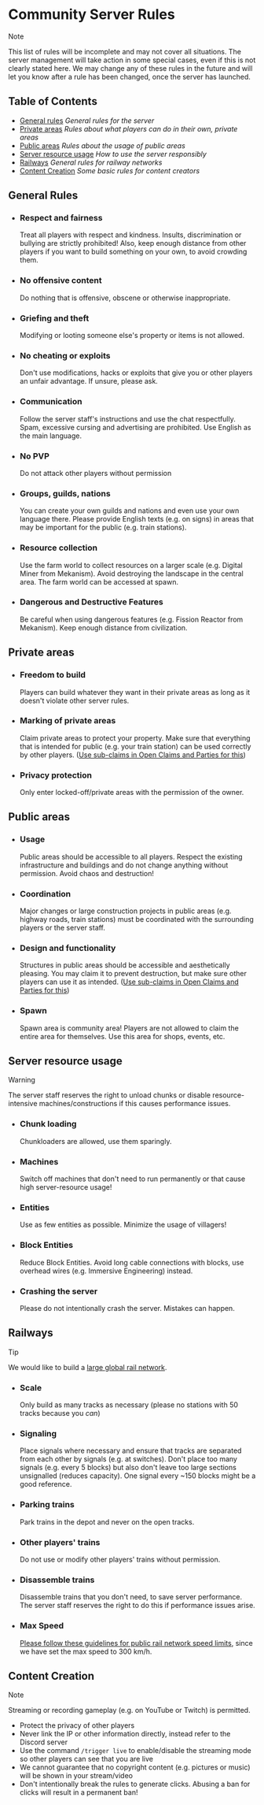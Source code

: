 # Community Server Rules

> [!NOTE]
> This list of rules will be incomplete and may not cover all situations. The server management will take action in some special cases, even if this is not clearly stated here.
> We may change any of these rules in the future and will let you know after a rule has been changed, once the server has launched.

## Table of Contents
- [General rules](#general-rules) _General rules for the server_
- [Private areas](#private-areas) _Rules about what players can do in their own, private areas_
- [Public areas](#public-areas) _Rules about the usage of public areas_
- [Server resource usage](#server-resource-usage) _How to use the server responsibly_
- [Railways](#railways) _General rules for railway networks_
- [Content Creation](#content-creation) _Some basic rules for content creators_

## General Rules
- ### Respect and fairness
  Treat all players with respect and kindness. Insults, discrimination or bullying are strictly prohibited! Also, keep enough distance from other players if you want to build something on your own, to avoid crowding them.
- ### No offensive content
  Do nothing that is offensive, obscene or otherwise inappropriate.
- ### Griefing and theft
  Modifying or looting someone else's property or items is not allowed.
- ### No cheating or exploits
  Don't use modifications, hacks or exploits that give you or other players an unfair advantage. If unsure, please ask.
- ### Communication
  Follow the server staff's instructions and use the chat respectfully. Spam, excessive cursing and advertising are prohibited. Use English as the main language.
- ### No PVP
  Do not attack other players without permission
- ### Groups, guilds, nations
  You can create your own guilds and nations and even use your own language there. Please provide English texts (e.g. on signs) in areas that may be important for the public (e.g. train stations).
- ### Resource collection
  Use the farm world to collect resources on a larger scale (e.g. Digital Miner from Mekanism). Avoid destroying the landscape in the central area. The farm world can be accessed at spawn.
- ### Dangerous and Destructive Features
  Be careful when using dangerous features (e.g. Fission Reactor from Mekanism). Keep enough distance from civilization.

## Private areas
- ### Freedom to build
  Players can build whatever they want in their private areas as long as it doesn't violate other server rules.
- ### Marking of private areas
  Claim private areas to protect your property. Make sure that everything that is intended for public (e.g. your train station) can be used correctly by other players. ([Use sub-claims in Open Claims and Parties for this](https://youtu.be/RB-yYwxDjPY?si=aH6wsHtVain1jd5M&t=62))
- ### Privacy protection
  Only enter locked-off/private areas with the permission of the owner.

## Public areas
- ### Usage
  Public areas should be accessible to all players. Respect the existing infrastructure and buildings and do not change anything without permission. Avoid chaos and destruction!
- ### Coordination
  Major changes or large construction projects in public areas (e.g. highway roads, train stations) must be coordinated with the surrounding players or the server staff.
- ### Design and functionality
  Structures in public areas should be accessible and aesthetically pleasing. You may claim it to prevent destruction, but make sure other players can use it as intended. ([Use sub-claims in Open Claims and Parties for this](https://youtu.be/RB-yYwxDjPY?si=aH6wsHtVain1jd5M&t=62))
- ### Spawn
  Spawn area is community area! Players are not allowed to claim the entire area for themselves. Use this area for shops, events, etc.
  
## Server resource usage
> [!WARNING]
> The server staff reserves the right to unload chunks or disable resource-intensive machines/constructions if this causes performance issues.

- ### Chunk loading
  Chunkloaders are allowed, use them sparingly.
- ### Machines
  Switch off machines that don't need to run permanently or that cause high server-resource usage!
- ### Entities
  Use as few entities as possible. Minimize the usage of villagers!
- ### Block Entities
  Reduce Block Entities. Avoid long cable connections with blocks, use overhead wires (e.g. Immersive Engineering) instead.
- ### Crashing the server
  Please do not intentionally crash the server. Mistakes can happen.

## Railways

> [!TIP]
> We would like to build a [large global rail network](https://github.com/MisterJulsen/MinecraftCommunityServer/blob/main/global_rail_network_guidelines.md).

- ### Scale
  Only build as many tracks as necessary (please no stations with 50 tracks because you _can_)
- ### Signaling
  Place signals where necessary and ensure that tracks are separated from each other by signals (e.g. at switches). Don't place too many signals (e.g. every 5 blocks) but also don't leave too large sections unsignalled (reduces capacity). One signal every ~150 blocks might be a good reference.
- ### Parking trains
  Park trains in the depot and never on the open tracks.
- ### Other players' trains
  Do not use or modify other players' trains without permission.
- ### Disassemble trains
  Disassemble trains that you don't need, to save server performance. The server staff reserves the right to do this if performance issues arise.
- ### Max Speed
  [Please follow these guidelines for public rail network speed limits](https://github.com/MisterJulsen/MinecraftCommunityServer/blob/main/global_rail_network_guidelines.md#train-speed), since we have set the max speed to 300 km/h.

## Content Creation
> [!NOTE]
> Streaming or recording gameplay (e.g. on YouTube or Twitch) is permitted.

- Protect the privacy of other players
- Never link the IP or other information directly, instead refer to the Discord server
- Use the command `/trigger live` to enable/disable the streaming mode so other players can see that you are live
- We cannot guarantee that no copyright content (e.g. pictures or music) will be shown in your stream/video
- Don't intentionally break the rules to generate clicks. Abusing a ban for clicks will result in a permanent ban!
